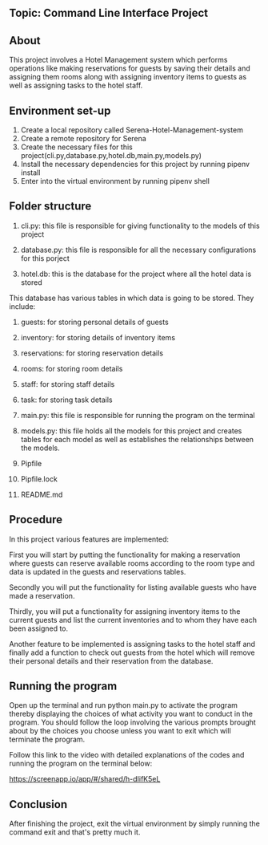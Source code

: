 ## Topic: Command Line Interface Project

## About
This project involves a Hotel Management system which performs operations like making reservations for guests by saving their details and assigning them rooms along with assigning inventory items to guests as well as assigning tasks to the hotel staff.

## Environment set-up
1. Create a local repository called Serena-Hotel-Management-system
2. Create a remote repository for Serena
3. Create the necessary files for this project(cli.py,database.py,hotel.db,main.py,models.py)
4. Install the necessary dependencies for this project by running pipenv install
5. Enter into the virtual environment by running pipenv shell

## Folder structure
1. cli.py: this file is responsible for giving functionality to the models of this project

2. database.py: this file is responsible for all the necessary configurations for this porject

3. hotel.db: this is the database for the project where all the hotel data is stored

This database has various tables in which data is going to be stored. They include:
1. guests: for storing personal details of guests
2. inventory: for storing details of inventory items
3. reservations: for storing reservation details
4. rooms: for storing room details
5. staff: for storing staff details
6. task: for storing task details

4. main.py: this file is responsible for running the program on the terminal

5. models.py: this file holds all the models for this project and creates tables for each model as well as establishes the relationships between the models.

6. Pipfile
7. Pipfile.lock
8. README.md


## Procedure
In this project various features are implemented: 

First you will start by putting the functionality for making a reservation where guests can reserve available rooms according to the room type and data is updated in the guests and reservations tables. 

Secondly you will put the functionality for listing available guests who have made a reservation. 

Thirdly, you will put a functionality for assigning inventory items to the current guests and list the current inventories and to whom they have each been assigned to. 

Another feature to be implemented is assigning tasks to the hotel staff and finally add a function to check out guests from the hotel which will remove their personal details and their reservation from the database.


## Running the program
Open up the terminal and run python main.py to activate the program thereby displaying the choices of what activity you want to conduct in the program. You should follow the loop involving the various prompts brought about by the choices you choose unless you want to exit which will terminate the program.

Follow this link to the video with detailed explanations of the codes and running the program on the terminal below:

https://screenapp.io/app/#/shared/h-dIifK5eL




## Conclusion
After finishing the project, exit the virtual environment by simply running the command exit and that's pretty much it.

